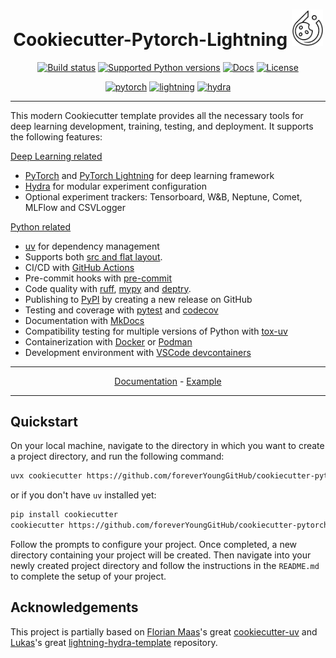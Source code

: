 <div align="center">

# Cookiecutter-Pytorch-Lightning <img width="50" src="https://raw.githubusercontent.com/foreverYoungGitHub/cookiecutter-pytorch-lightning/main/docs/static/cookiecutter.svg">

[![Build status](https://img.shields.io/github/actions/workflow/status/foreverYoungGitHub/cookiecutter-pytorch-lightning/main.yml?branch=main)](https://github.com/foreverYoungGitHub/cookiecutter-pytorch-lightning/actions/workflows/main.yml?query=branch%3Amain)
[![Supported Python versions](https://img.shields.io/badge/python-3.9_%7C_3.10_%7C_3.11_%7C_3.12_%7C_3.13-blue?labelColor=grey&color=blue)](https://github.com/foreverYoungGitHub/cookiecutter-pytorch-lightning/blob/main/pyproject.toml)
[![Docs](https://img.shields.io/badge/docs-gh--pages-blue)](https://foreveryounggithub.github.io/cookiecutter-pytorch-lightning/)
[![License](https://img.shields.io/github/license/foreverYoungGitHub/cookiecutter-pytorch-lightning)](https://img.shields.io/github/license/foreverYoungGitHub/cookiecutter-pytorch-lightning)

[![pytorch](https://img.shields.io/badge/PyTorch_2.6+-ee4c2c?logo=pytorch&logoColor=white)](https://pytorch.org/get-started/locally/)
[![lightning](https://img.shields.io/badge/-Lightning_2.4+-792ee5?logo=pytorchlightning&logoColor=white)](https://pytorchlightning.ai/)
[![hydra](https://img.shields.io/badge/Config-Hydra_1.3-89b8cd)](https://hydra.cc/)

</div>


---


This modern Cookiecutter template provides all the necessary tools for deep learning development, training, testing, and deployment. It supports the following features:

[Deep Learning related](https://foreveryounggithub.github.io/cookiecutter-pytorch-lightning/features/train/)
- [PyTorch](https://pytorch.org/) and [PyTorch Lightning](https://pytorchlightning.ai/) for deep learning framework
- [Hydra](https://hydra.cc/) for modular experiment configuration
- Optional experiment trackers: Tensorboard, W&B, Neptune, Comet, MLFlow and CSVLogger

[Python related](https://foreveryounggithub.github.io/cookiecutter-pytorch-lightning/features/cicd/)
- [uv](https://docs.astral.sh/uv/) for dependency management
- Supports both [src and flat layout](https://packaging.python.org/en/latest/discussions/src-layout-vs-flat-layout/).
- CI/CD with [GitHub Actions](https://github.com/features/actions)
- Pre-commit hooks with [pre-commit](https://pre-commit.com/)
- Code quality with [ruff](https://github.com/charliermarsh/ruff), [mypy](https://mypy.readthedocs.io/en/stable/) and [deptry](https://github.com/fpgmaas/deptry/).
- Publishing to [PyPI](https://pypi.org) by creating a new release on GitHub
- Testing and coverage with [pytest](https://docs.pytest.org/en/7.1.x/) and [codecov](https://about.codecov.io/)
- Documentation with [MkDocs](https://www.mkdocs.org/)
- Compatibility testing for multiple versions of Python with [tox-uv](https://github.com/tox-dev/tox-uv)
- Containerization with [Docker](https://www.docker.com/) or [Podman](https://podman.io/)
- Development environment with [VSCode devcontainers](https://code.visualstudio.com/docs/devcontainers/containers)

---

<p align="center">
  <a href="https://foreveryounggithub.github.io/cookiecutter-pytorch-lightning/">Documentation</a> - <a href="https://github.com/foreverYoungGitHub/cookiecutter-pytorch-lightning-example">Example</a>
</p>

---

## Quickstart

On your local machine, navigate to the directory in which you want to
create a project directory, and run the following command:

```bash
uvx cookiecutter https://github.com/foreverYoungGitHub/cookiecutter-pytorch-lightning.git
```

or if you don't have `uv` installed yet:

```bash
pip install cookiecutter
cookiecutter https://github.com/foreverYoungGitHub/cookiecutter-pytorch-lightning.git
```

Follow the prompts to configure your project. Once completed, a new directory containing your project will be created. Then navigate into your newly created project directory and follow the instructions in the `README.md` to complete the setup of your project.

## Acknowledgements

This project is partially based on [Florian Maas](https://github.com/fpgmaas)\'s great
[cookiecutter-uv](https://github.com/fpgmaas/cookiecutter-uv) and [Lukas](https://github.com/ashleve)\'s great [lightning-hydra-template](https://github.com/ashleve/lightning-hydra-template) repository.
